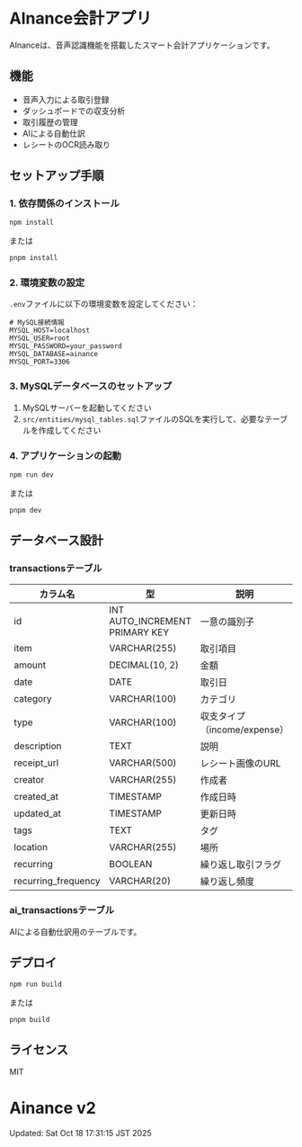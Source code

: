 # AInance会計アプリ

AInanceは、音声認識機能を搭載したスマート会計アプリケーションです。

## 機能

- 音声入力による取引登録
- ダッシュボードでの収支分析
- 取引履歴の管理
- AIによる自動仕訳
- レシートのOCR読み取り

## セットアップ手順

### 1. 依存関係のインストール

```bash
npm install
```

または

```bash
pnpm install
```

### 2. 環境変数の設定

`.env`ファイルに以下の環境変数を設定してください：

```env
# MySQL接続情報
MYSQL_HOST=localhost
MYSQL_USER=root
MYSQL_PASSWORD=your_password
MYSQL_DATABASE=ainance
MYSQL_PORT=3306
```

### 3. MySQLデータベースのセットアップ

1. MySQLサーバーを起動してください
2. `src/entities/mysql_tables.sql`ファイルのSQLを実行して、必要なテーブルを作成してください

### 4. アプリケーションの起動

```bash
npm run dev
```

または

```bash
pnpm dev
```

## データベース設計

### transactionsテーブル

| カラム名 | 型 | 説明 |
|---------|---|-----|
| id | INT AUTO_INCREMENT PRIMARY KEY | 一意の識別子 |
| item | VARCHAR(255) | 取引項目 |
| amount | DECIMAL(10, 2) | 金額 |
| date | DATE | 取引日 |
| category | VARCHAR(100) | カテゴリ |
| type | VARCHAR(100) | 収支タイプ（income/expense） |
| description | TEXT | 説明 |
| receipt_url | VARCHAR(500) | レシート画像のURL |
| creator | VARCHAR(255) | 作成者 |
| created_at | TIMESTAMP | 作成日時 |
| updated_at | TIMESTAMP | 更新日時 |
| tags | TEXT | タグ |
| location | VARCHAR(255) | 場所 |
| recurring | BOOLEAN | 繰り返し取引フラグ |
| recurring_frequency | VARCHAR(20) | 繰り返し頻度 |

### ai_transactionsテーブル

AIによる自動仕訳用のテーブルです。

## デプロイ

```bash
npm run build
```

または

```bash
pnpm build
```

## ライセンス

MIT
# Ainance v2
Updated: Sat Oct 18 17:31:15 JST 2025
